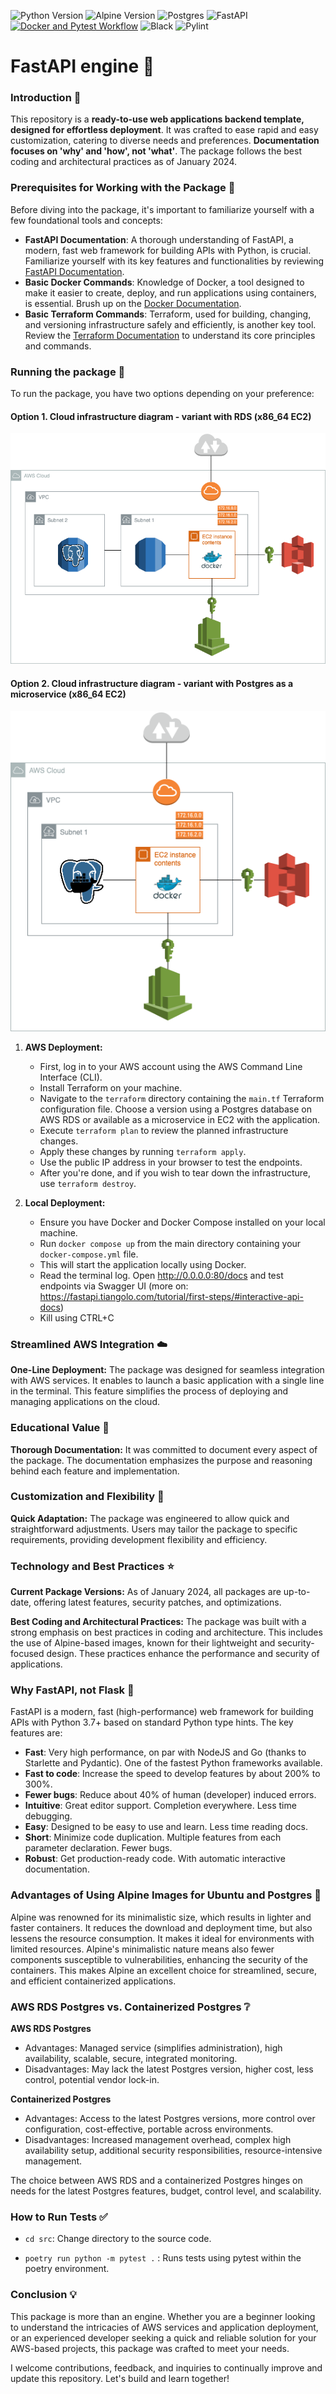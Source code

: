 ![Python Version](https://img.shields.io/badge/Python-3.12-blue.svg)
![Alpine Version](https://img.shields.io/badge/Alpine-3.14-green.svg)
![Postgres](https://img.shields.io/badge/Postgres-16.1--alpine3.19-red.svg)
![FastAPI](https://img.shields.io/badge/FastAPI-0.108.0-009688.svg)
[![Docker and Pytest Workflow](https://github.com/ozieblo-michal/fastAPI-templates/actions/workflows/docker_and_pytest.yml/badge.svg)](https://github.com/ozieblo-michal/fastAPI-templates/actions/workflows/docker_and_pytest.yml)
![Black](https://img.shields.io/badge/code%20style-black-000000.svg)
![Pylint](https://img.shields.io/badge/linter-pylint-blue.svg)


# FastAPI engine :rocket:

### Introduction :wave:

This repository is a **ready-to-use web applications backend template, designed for  effortless deployment**. It was crafted to ease rapid and easy customization, catering to diverse needs and preferences. **Documentation focuses on 'why' and 'how', not 'what'**. The package follows the best coding and architectural practices as of January 2024.

### Prerequisites for Working with the Package :school:

Before diving into the package, it's important to familiarize yourself with a few foundational tools and concepts:

- **FastAPI Documentation**: A thorough understanding of FastAPI, a modern, fast web framework for building APIs with Python, is crucial. Familiarize yourself with its key features and functionalities by reviewing [FastAPI Documentation](https://fastapi.tiangolo.com/).
- **Basic Docker Commands**: Knowledge of Docker, a tool designed to make it easier to create, deploy, and run applications using containers, is essential. Brush up on the [Docker Documentation](https://docs.docker.com/get-started/overview/).
- **Basic Terraform Commands**: Terraform, used for building, changing, and versioning infrastructure safely and efficiently, is another key tool. Review the [Terraform Documentation](https://www.terraform.io/docs/index.html) to understand its core principles and commands.

### Running the package :runner:

To run the package, you have two options depending on your preference:

#### Option 1. Cloud infrastructure diagram - variant with RDS (x86_64 EC2)
![Cloud infrastructure diagram](/img/RDSschema.png "Cloud infrastructure diagram - variant with RDS")

#### Option 2. Cloud infrastructure diagram - variant with Postgres as a microservice (x86_64 EC2)
![Cloud infrastructure diagram](img/dbmicroserviceschema.png "Cloud infrastructure diagram - variant with Postgres as a microservice")

1. **AWS Deployment:** 
   - First, log in to your AWS account using the AWS Command Line Interface (CLI).
   - Install Terraform on your machine.
   - Navigate to the `terraform` directory containing the `main.tf` Terraform configuration file. Choose a version using a Postgres database on AWS RDS or available as a microservice in EC2 with the application.
   - Execute `terraform plan` to review the planned infrastructure changes.
   - Apply these changes by running `terraform apply`.
   - Use the public IP address in your browser to test the endpoints.
   - After you're done, and if you wish to tear down the infrastructure, use `terraform destroy`.

2. **Local Deployment:**
   - Ensure you have Docker and Docker Compose installed on your local machine.
   - Run `docker compose up` from the main directory containing your `docker-compose.yml` file. 
   - This will start the application locally using Docker.
   - Read the terminal log. Open http://0.0.0.0:80/docs and test endpoints via Swagger UI (more on: https://fastapi.tiangolo.com/tutorial/first-steps/#interactive-api-docs)
   - Kill using CTRL+C

### Streamlined AWS Integration :cloud:

**One-Line Deployment:** The package was designed for seamless integration with AWS services. It enables to launch a basic application with a single line in the terminal. This feature simplifies the process of deploying and managing applications on the cloud.

### Educational Value :school:

**Thorough Documentation:** It was committed to document every aspect of the package. The documentation emphasizes the purpose and reasoning behind each feature and implementation.

### Customization and Flexibility :wrench:

**Quick Adaptation:** The package was engineered to allow quick and straightforward adjustments. Users may tailor the package to specific requirements, providing development flexibility and efficiency.

### Technology and Best Practices :star:

**Current Package Versions:** As of January 2024, all packages are up-to-date, offering latest features, security patches, and optimizations.

**Best Coding and Architectural Practices:** The package was built with a strong emphasis on best practices in coding and architecture. This includes the use of Alpine-based images, known for their lightweight and security-focused design. These practices enhance the performance and security of applications.

### Why FastAPI, not Flask :muscle:
FastAPI is a modern, fast (high-performance) web framework for building APIs with Python 3.7+ based on standard Python type hints. The key features are:

- **Fast**: Very high performance, on par with NodeJS and Go (thanks to Starlette and Pydantic). One of the fastest Python frameworks available.
- **Fast to code**: Increase the speed to develop features by about 200% to 300%. 
- **Fewer bugs**: Reduce about 40% of human (developer) induced errors.
- **Intuitive**: Great editor support. Completion everywhere. Less time debugging.
- **Easy**: Designed to be easy to use and learn. Less time reading docs.
- **Short**: Minimize code duplication. Multiple features from each parameter declaration. Fewer bugs.
- **Robust**: Get production-ready code. With automatic interactive documentation.

### Advantages of Using Alpine Images for Ubuntu and Postgres :mount_fuji:
Alpine was renowned for its minimalistic size, which results in lighter and faster containers. It reduces the download and deployment time, but also lessens the resource consumption. It makes it ideal for environments with limited resources. Alpine's minimalistic nature means also fewer components susceptible to vulnerabilities, enhancing the security of the containers. This makes Alpine an excellent choice for streamlined, secure, and efficient containerized applications.

### AWS RDS Postgres vs. Containerized Postgres :grey_question:

**AWS RDS Postgres**
- Advantages: Managed service (simplifies administration), high availability, scalable, secure, integrated monitoring.
- Disadvantages: May lack the latest Postgres version, higher cost, less control, potential vendor lock-in.

**Containerized Postgres**
- Advantages: Access to the latest Postgres versions, more control over configuration, cost-effective, portable across environments.
- Disadvantages: Increased management overhead, complex high availability setup, additional security responsibilities, resource-intensive management.

The choice between AWS RDS and a containerized Postgres hinges on needs for the latest Postgres features, budget, control level, and scalability.

### How to Run Tests :white_check_mark:

- `cd src`: Change directory to the source code.

- `poetry run python -m pytest .` : Runs tests using pytest within the poetry environment.

### Conclusion :bulb:

This package is more than an engine. Whether you are a beginner looking to understand the intricacies of AWS services and application deployment, or an experienced developer seeking a quick and reliable solution for your AWS-based projects, this package was crafted to meet your needs.

I welcome contributions, feedback, and inquiries to continually improve and update this repository. Let's build and learn together!
